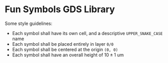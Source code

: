 # Fun Symbols GDS Library

Some style guidelines:
- Each symbol shall have its own cell, and a descriptive `UPPER_SNAKE_CASE` name
- Each symbol shall be placed entirely in layer `0/0`
- Each symbol shall be centered at the origin `(0, 0)`
- Each symbol shall have an overall height of $10 \pm 1 \text{ um}$